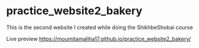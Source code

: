 # practice_website2_bakery
This is the second website I created while doing the ShikhbeShobai course

Live preview
https://moumitamaliha17.github.io/practice_website2_bakery/
